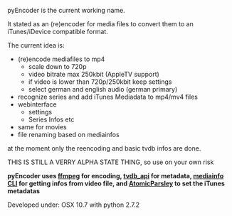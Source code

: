 pyEncoder is the current working name.

It stated as an (re)encoder for media files to convert them to an iTunes/iDevice compatible format.

The current idea is:

* (re)encode mediafiles to mp4
	- scale down to 720p
	- video bitrate max 250kbit (AppleTV support)
	- if video is lower than 720p/250kbit keep settings
	- select german and english audio (german primary)
* recognize series and add iTunes Mediadata to mp4/mv4 files
* webinterface
	- settings
	- Series Infos etc
* same for movies
* file renaming based on mediainfos

at the moment only the reencoding and basic tvdb infos are done.

THIS IS STILL A VERRY ALPHA STATE THING, so use on your own risk

**pyEncoder uses [ffmpeg](http://http://ffmpeg.org/) for encoding, [tvdb_api](https://github.com/dbr/tvdb_api) for metadata, [mediainfo CLI](http://mediainfo.sourceforge.net/de) for getting infos from video file, and [AtomicParsley](http://atomicparsley.sourceforge.net/) to set the iTunes metadatas**

Developed under: OSX 10.7 with python 2.7.2